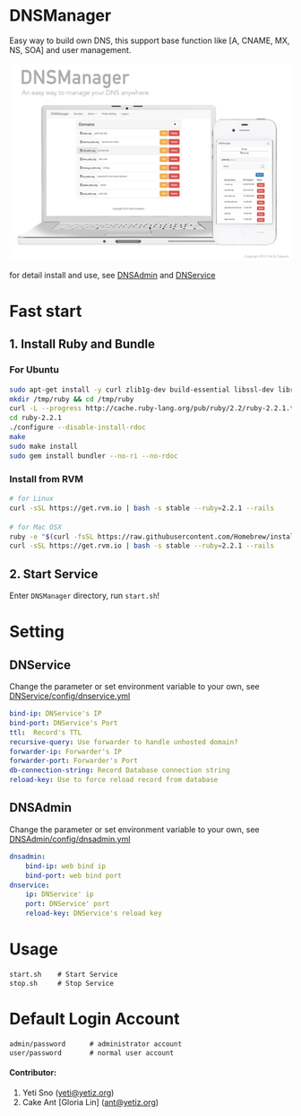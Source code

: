 # DNSManager

Easy way to build own DNS, this support base function like [A, CNAME, MX, NS, SOA] and user management.

![DNSManager](https://github.com/yetisno/DNSManager/blob/master/dnsmanager.png?raw=true)
 
for detail install and use, see [DNSAdmin](https://github.com/yetisno/DNSAdmin/blob/master/README.md) and [DNService](https://github.com/yetisno/DNService/blob/master/README.md)

# Fast start

## 1. Install Ruby and Bundle

### For Ubuntu
```bash
sudo apt-get install -y curl zlib1g-dev build-essential libssl-dev libreadline-dev libyaml-dev libsqlite3-dev sqlite3 libxml2-dev libxslt1-dev libcurl4-openssl-dev python-software-properties libffi-dev
mkdir /tmp/ruby && cd /tmp/ruby
curl -L --progress http://cache.ruby-lang.org/pub/ruby/2.2/ruby-2.2.1.tar.gz | tar xz
cd ruby-2.2.1
./configure --disable-install-rdoc
make
sudo make install
sudo gem install bundler --no-ri --no-rdoc
```

### Install from RVM
```bash
# for Linux
curl -sSL https://get.rvm.io | bash -s stable --ruby=2.2.1 --rails

# for Mac OSX
ruby -e "$(curl -fsSL https://raw.githubusercontent.com/Homebrew/install/master/install)"
curl -sSL https://get.rvm.io | bash -s stable --ruby=2.2.1 --rails
```

## 2. Start Service
Enter `DNSManager` directory, run `start.sh`!

# Setting
## DNService

Change the parameter or set environment variable to your own, see [DNService/config/dnservice.yml](https://github.com/yetisno/DNService/blob/master/config/dnservice.yml)

```yaml
bind-ip: DNService's IP
bind-port: DNService's Port
ttl:  Record's TTL
recursive-query: Use forwarder to handle unhosted domain?
forwarder-ip: Forwarder's IP
forwarder-port: Forwarder's Port
db-connection-string: Record Database connection string
reload-key: Use to force reload record from database
```

## DNSAdmin

Change the parameter or set environment variable to your own, see [DNSAdmin/config/dnsadmin.yml](https://github.com/yetisno/DNSAdmin/blob/master/config/dnsadmin.yml)

```yaml
dnsadmin:
    bind-ip: web bind ip
    bind-port: web bind port
dnservice:
    ip: DNService' ip
    port: DNService' port
    reload-key: DNService's reload key
```

# Usage
    start.sh    # Start Service
    stop.sh     # Stop Service

# Default Login Account
    admin/password      # administrator account
    user/password       # normal user account

#### Contributor:

1. Yeti Sno (yeti@yetiz.org)
2. Cake Ant \[Gloria Lin\] (ant@yetiz.org)
